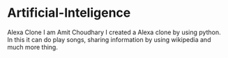 # Artificial-Inteligence
Alexa Clone
I am Amit Choudhary I created a Alexa clone by using python. In this it can do play songs, sharing information by using wikipedia and much more thing.
